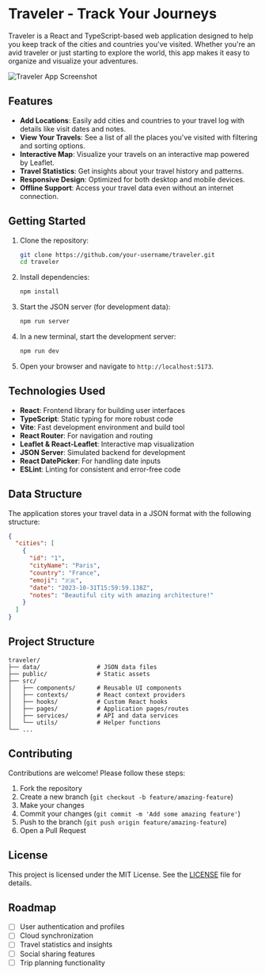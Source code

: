 # Traveler - Track Your Journeys

Traveler is a React and TypeScript-based web application designed to help you keep track of the cities and countries you've visited. Whether you're an avid traveler or just starting to explore the world, this app makes it easy to organize and visualize your adventures.

![Traveler App Screenshot](https://via.placeholder.com/800x400?text=Traveler+App+Screenshot)

## Features

- **Add Locations**: Easily add cities and countries to your travel log with details like visit dates and notes.
- **View Your Travels**: See a list of all the places you've visited with filtering and sorting options.
- **Interactive Map**: Visualize your travels on an interactive map powered by Leaflet.
- **Travel Statistics**: Get insights about your travel history and patterns.
- **Responsive Design**: Optimized for both desktop and mobile devices.
- **Offline Support**: Access your travel data even without an internet connection.

## Getting Started

1. Clone the repository:

   ```bash
   git clone https://github.com/your-username/traveler.git
   cd traveler
   ```

2. Install dependencies:

   ```bash
   npm install
   ```

3. Start the JSON server (for development data):

   ```bash
   npm run server
   ```

4. In a new terminal, start the development server:

   ```bash
   npm run dev
   ```

5. Open your browser and navigate to `http://localhost:5173`.

## Technologies Used

- **React**: Frontend library for building user interfaces
- **TypeScript**: Static typing for more robust code
- **Vite**: Fast development environment and build tool
- **React Router**: For navigation and routing
- **Leaflet & React-Leaflet**: Interactive map visualization
- **JSON Server**: Simulated backend for development
- **React DatePicker**: For handling date inputs
- **ESLint**: Linting for consistent and error-free code

## Data Structure

The application stores your travel data in a JSON format with the following structure:

```json
{
  "cities": [
    {
      "id": "1",
      "cityName": "Paris",
      "country": "France",
      "emoji": "🇫🇷",
      "date": "2023-10-31T15:59:59.138Z",
      "notes": "Beautiful city with amazing architecture!"
    }
  ]
}
```

## Project Structure

```
traveler/
├── data/                # JSON data files
├── public/              # Static assets
├── src/
│   ├── components/      # Reusable UI components
│   ├── contexts/        # React context providers
│   ├── hooks/           # Custom React hooks
│   ├── pages/           # Application pages/routes
│   ├── services/        # API and data services
│   └── utils/           # Helper functions
└── ...
```

## Contributing

Contributions are welcome! Please follow these steps:

1. Fork the repository
2. Create a new branch (`git checkout -b feature/amazing-feature`)
3. Make your changes
4. Commit your changes (`git commit -m 'Add some amazing feature'`)
5. Push to the branch (`git push origin feature/amazing-feature`)
6. Open a Pull Request

## License

This project is licensed under the MIT License. See the [LICENSE](LICENSE) file for details.

## Roadmap

- [ ] User authentication and profiles
- [ ] Cloud synchronization
- [ ] Travel statistics and insights
- [ ] Social sharing features
- [ ] Trip planning functionality
